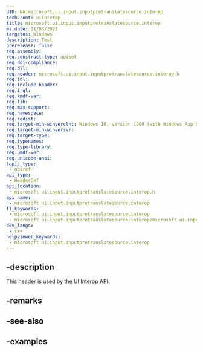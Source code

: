 ```yaml
---
UID: NA:microsoft.ui.input.inputpretranslatesource.interop
tech.root: uiinterop
title: microsoft.ui.input.inputpretranslatesource.interop
ms.date: 11/08/2023
targetos: Windows
description: Test
prerelease: false
req.assembly: 
req.construct-type: apiset
req.ddi-compliance: 
req.dll: 
req.header: microsoft.ui.input.inputpretranslatesource.interop.h
req.idl: 
req.include-header: 
req.irql: 
req.kmdf-ver: 
req.lib: 
req.max-support: 
req.namespace: 
req.redist: 
req.target-min-winverclnt: Windows 10, version 1809 (with Windows App SDK 1.4 or later)
req.target-min-winversvr: 
req.target-type: 
req.typenames: 
req.type-library: 
req.umdf-ver: 
req.unicode-ansi: 
topic_type:
 - apiref
api_type:
 - HeaderDef
api_location:
 - microsoft.ui.input.inputpretranslatesource.interop.h
api_name:
 - microsoft.ui.input.inputpretranslatesource.interop
f1_keywords:
 - microsoft.ui.input.inputpretranslatesource.interop
 - microsoft.ui.input.inputpretranslatesource.interop/microsoft.ui.input.inputpretranslatesource.interop
dev_langs:
 - c++
helpviewer_keywords:
 - microsoft.ui.input.inputpretranslatesource.interop
---
```


## -description

This header is used by the [UI Interop API](../_uiinterop/index.md).

## -remarks

## -see-also

## -examples

